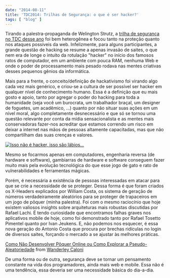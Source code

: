 ```yaml
---
date: "2014-08-11"
title: 'TDC2014: Trilhas de Segurança: o que é ser hacker?'
tags: [ "blog" ]
---
```

Tirando a palestra-propaganda de Welington Strutz, a [trilha de segurança no TDC desse ano](http://www.thedevelopersconference.com.br/tdc/2014/saopaulo/trilha-seguranca) foi bem heterogênea e focou tanto na proteção quanto nos ataques possíveis da web. Infelizmente, para alguns participantes, a grande questão de hacking se resume a apenas invasão de saites, o que nem era de longe o intuito da rotulação "hacker" no início dos famosos ratos de computador, em um ambiente com pouca RAM, nenhuma Web e onde o poder de processamento mais pesado rodava nas mentes criativas desses pequenos gênios da informática.

Mais para a frente, o conceito/definição de hackativismo foi virando algo cada vez mais genérico, e criou-se a cultura de ser possível ser hacker em qualquer nível de conhecimento humano. Essa é a definição que eu mais gosto e apoio, tanto por agregar o poder do hacking para toda a humanidade (seja você um burocrata, um trabalhador braçal, um designer de foguetes, um acadêmico, ...) quanto por não situar suas ações em um nível moral, algo completamente desnecessário e que só se tornou uma questão relevante por conta da mídia sensacionalista e as mentes mais conservadoras fazer-nos acreditar que estamos correndo um risco em deixar a internet nas mãos de pessoas altamente capacitadas, mas que não compartilham das suas crenças e valores.

[![Isso não é hacker, isso são lábios...](/images/EaCBeIg.jpg)](/images/EaCBeIg.jpg)

Mesmo se focarmos apenas em computadores, engenharia reversa (de hardware e software), gambiarras de hardware e software conseguem fazer muito mais pela evolução tecnológica do que esse jogo de gato e rato de vulnerabilidades e ferramentas mágicas.

Porém, é necessária a existência de pessoas interessadas em atacar para que se crie a necessidade de se proteger. Dessa forma é que foram criados os X-Headers explicados por William Costa, os sistema de geração de números verdadeiramente aleatórios para se proteger de trapaceiros em um jogo de pôquer (minha palestra). Foi com o mesmo raciocínio que hoje existem valiosos insights sobre arquiteturas mais robustas discutidas por Rafael Lachi. É tendo curiosidade que encontramos falhas graves nos aplicativos mobile de hoje, como foi demonstrado tanto por Rafael Tosetto Pimentel quanto por Ivan Jeukens. E, não podemos nos esquecer, é essa nova geração do Antonio Costa que procura por brechas ridículas no login de diversos saites, forçando o mercado a se ajustar às melhores práticas.

[Como Não Desenvolver Pôquer Online ou Como Explorar a Pseudo-Aleatoriedade](https://www.slideshare.net/WanderleyCaloni/como-no-desenvolver-pquer-online-ou-como-explorar-a-pseudoaleatoriedade) from [Wanderley Caloni](http://www.slideshare.net/WanderleyCaloni)

De uma forma ou de outra, segurança deve se tornar um pensamento constante na vida dos programadores, ainda mais web e mobile. Essa não é uma tendência, essa deveria ser uma necessidade básica do dia-a-dia.

